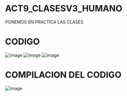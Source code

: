 # ACT9_CLASESV3_HUMANO
PONEMOS EN PRACTICA LAS CLASES

# CODIGO
![image](https://github.com/user-attachments/assets/26d3f868-ca90-4f8a-9f02-869fe55b85ad)
![image](https://github.com/user-attachments/assets/2565a529-e8b1-433a-bef6-0f52f2e0adf5)
![image](https://github.com/user-attachments/assets/9ee46871-9317-4d20-845b-1b01f163abe4)





# COMPILACION DEL CODIGO
![image](https://github.com/user-attachments/assets/c717ea86-bf5d-4efb-a9c9-15f1a66358a8)






